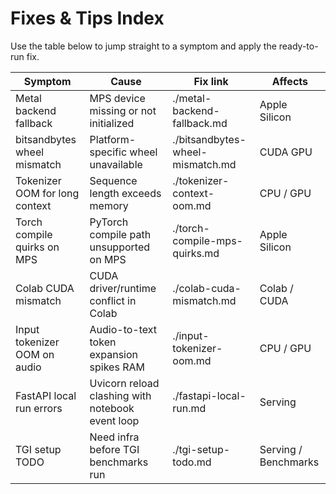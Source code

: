 # Fixes & Tips Index

Use the table below to jump straight to a symptom and apply the ready-to-run fix.

| Symptom | Cause | Fix link | Affects |
|---|---|---|---|
| Metal backend fallback | MPS device missing or not initialized | ./metal-backend-fallback.md | Apple Silicon |
| bitsandbytes wheel mismatch | Platform-specific wheel unavailable | ./bitsandbytes-wheel-mismatch.md | CUDA GPU |
| Tokenizer OOM for long context | Sequence length exceeds memory | ./tokenizer-context-oom.md | CPU / GPU |
| Torch compile quirks on MPS | PyTorch compile path unsupported on MPS | ./torch-compile-mps-quirks.md | Apple Silicon |
| Colab CUDA mismatch | CUDA driver/runtime conflict in Colab | ./colab-cuda-mismatch.md | Colab / CUDA |
| Input tokenizer OOM on audio | Audio-to-text token expansion spikes RAM | ./input-tokenizer-oom.md | CPU / GPU |
| FastAPI local run errors | Uvicorn reload clashing with notebook event loop | ./fastapi-local-run.md | Serving |
| TGI setup TODO | Need infra before TGI benchmarks run | ./tgi-setup-todo.md | Serving / Benchmarks |
